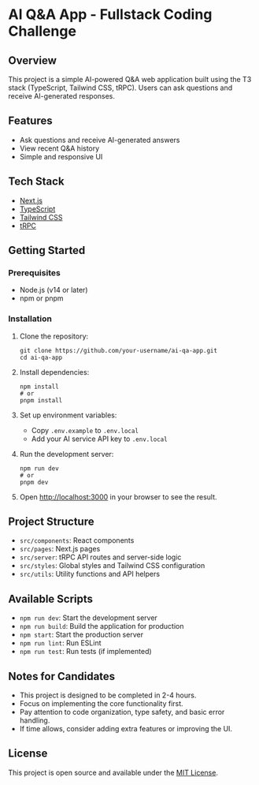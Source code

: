 # AI Q&A App - Fullstack Coding Challenge

## Overview

This project is a simple AI-powered Q&A web application built using the T3 stack (TypeScript, Tailwind CSS, tRPC). Users can ask questions and receive AI-generated responses.

## Features

- Ask questions and receive AI-generated answers
- View recent Q&A history
- Simple and responsive UI

## Tech Stack

- [Next.js](https://nextjs.org)
- [TypeScript](https://www.typescriptlang.org/)
- [Tailwind CSS](https://tailwindcss.com)
- [tRPC](https://trpc.io)

## Getting Started

### Prerequisites

- Node.js (v14 or later)
- npm or pnpm

### Installation

1. Clone the repository:
   ```
   git clone https://github.com/your-username/ai-qa-app.git
   cd ai-qa-app
   ```

2. Install dependencies:
   ```
   npm install
   # or
   pnpm install
   ```

3. Set up environment variables:
   - Copy `.env.example` to `.env.local`
   - Add your AI service API key to `.env.local`

4. Run the development server:
   ```
   npm run dev
   # or
   pnpm dev
   ```

5. Open [http://localhost:3000](http://localhost:3000) in your browser to see the result.

## Project Structure

- `src/components`: React components
- `src/pages`: Next.js pages
- `src/server`: tRPC API routes and server-side logic
- `src/styles`: Global styles and Tailwind CSS configuration
- `src/utils`: Utility functions and API helpers

## Available Scripts

- `npm run dev`: Start the development server
- `npm run build`: Build the application for production
- `npm start`: Start the production server
- `npm run lint`: Run ESLint
- `npm run test`: Run tests (if implemented)

## Notes for Candidates

- This project is designed to be completed in 2-4 hours.
- Focus on implementing the core functionality first.
- Pay attention to code organization, type safety, and basic error handling.
- If time allows, consider adding extra features or improving the UI.

## License

This project is open source and available under the [MIT License](LICENSE).
